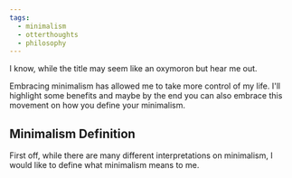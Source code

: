 ```yaml
---
tags:
  - minimalism
  - otterthoughts
  - philosophy
---
```

I know, while the title may seem like an oxymoron but hear me out. 

Embracing minimalism has allowed me to take more control of my life. I'll highlight some benefits and maybe by the end you can also embrace this movement on how you define your minimalism. 

## Minimalism Definition
First off, while there are many different interpretations on minimalism, I would like to define what minimalism means to me. 